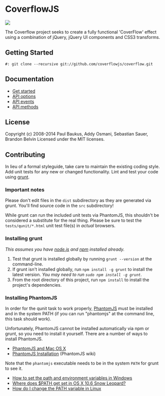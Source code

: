 # CoverflowJS

![](https://raw.github.com/coverflowjs/coverflow/master/demo/img/screenshot.png)

The Coverflow project seeks to create a fully functional 'CoverFlow' effect using a combination of jQuery, jQuery UI components and CSS3 transforms.

## Getting Started

`#: git clone --recursive git://github.com/coverflowjs/coverflow.git`

## Documentation

 - [Get started](http://coverflowjs.github.io/coverflow/tutorial/get-started/)
 - [API options](http://coverflowjs.github.io/coverflow/api/options/)
 - [API events](http://coverflowjs.github.io/coverflow/api/events/)
 - [API methods](http://coverflowjs.github.io/coverflow/api/methods/)

## License
Copyright (c) 2008-2014 Paul Baukus, Addy Osmani, Sebastian Sauer, Brandon Belvin
Licensed under the MIT licenses.

## Contributing
In lieu of a formal styleguide, take care to maintain the existing coding style. Add unit tests for any new or changed functionality. Lint and test your code using [grunt](http://gruntjs.com).

### Important notes
Please don't edit files in the `dist` subdirectory as they are generated via grunt. You'll find source code in the `src` subdirectory!

While grunt can run the included unit tests via PhantomJS, this shouldn't be considered a substitute for the real thing. Please be sure to test the `tests/qunit/*.html` unit test file(s) in _actual_ browsers.

### Installing grunt
_This assumes you have [node.js](http://nodejs.org/) and [npm](http://npmjs.org/) installed already._

1. Test that grunt is installed globally by running `grunt --version` at the command-line.
1. If grunt isn't installed globally, run `npm install -g grunt` to install the latest version. _You may need to run `sudo npm install -g grunt`._
1. From the root directory of this project, run `npm install` to install the project's dependencies.

### Installing PhantomJS

In order for the qunit task to work properly, [PhantomJS](http://www.phantomjs.org/) must be installed and in the system PATH (if you can run "phantomjs" at the command line, this task should work).

Unfortunately, PhantomJS cannot be installed automatically via npm or grunt, so you need to install it yourself. There are a number of ways to install PhantomJS.

* [PhantomJS and Mac OS X](http://ariya.ofilabs.com/2012/02/phantomjs-and-mac-os-x.html)
* [PhantomJS Installation](http://code.google.com/p/phantomjs/wiki/Installation) (PhantomJS wiki)

Note that the `phantomjs` executable needs to be in the system `PATH` for grunt to see it.

* [How to set the path and environment variables in Windows](http://www.computerhope.com/issues/ch000549.htm)
* [Where does $PATH get set in OS X 10.6 Snow Leopard?](http://superuser.com/questions/69130/where-does-path-get-set-in-os-x-10-6-snow-leopard)
* [How do I change the PATH variable in Linux](https://www.google.com/search?q=How+do+I+change+the+PATH+variable+in+Linux)
